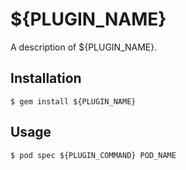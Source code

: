 # ${PLUGIN_NAME}

A description of ${PLUGIN_NAME}.

## Installation

    $ gem install ${PLUGIN_NAME}

## Usage

    $ pod spec ${PLUGIN_COMMAND} POD_NAME
